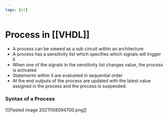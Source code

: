 ```yaml
---
tags: [el]
---
```

# Process in [[VHDL]]
- A process can be viewed as a sub circuit within an architecture
- A process has a sensitivity list which specifies which signals will trigger it
- When one of the signals in the sensitivity list changes value, the process is activated
- Statements within it are evalueted in sequential order
- At the end outputs of the process are updated with the latest value assigned in the process and the process is suspended. 

### Syntax of a Process
![[Pasted image 20211108094700.png]]